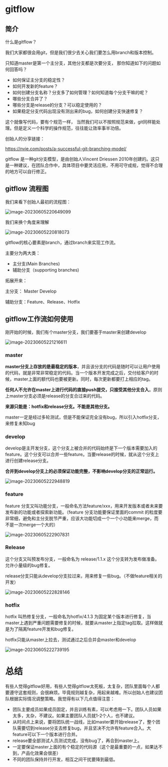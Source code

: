 # gitflow

##  简介

什么是gitflow？

我们大家都很会用git，但是我们很少去关心我们要怎么用branch和版本控制。

只知道master是第一个主分支，其他分支都是次要分支， 那你知道如下的问题如何回答吗？

- 如何保证主分支的稳定性？
- 如何开发新的feature？
- 如何创建分支名称？分支多了如何管理？如何知道每个分支干嘛的呢？
- 哪些分支合并了？
- 哪些分支是release的分支？可以稳定使用的？
- 如果稳定分支代码出现没有测出来的bug，如何创建分支快速修复？

这个就像写代码，要有个规范一样， 当然我们可以不按照规范来做，git同样能处理。但是定义一个科学的操作规范，往往能让效率事半功倍。

创始人的分享链接：

https://nvie.com/posts/a-successful-git-branching-model/

gitflow 是一种git分支模型，是由创始人Vincent Driessen  2010年创建的。这只是一种建议，在团队合作中，具体项目中要灵活应用，不用可守成规，觉得不合理的地方可以自行修正。

## gitflow 流程图

我们来看下创始人最初的流程图：

![image-20230605220649099](images/image-20230605220649099.png)

我们来换个角度来理解

![image-20230605220818073](images/image-20230605220818073.png)

gitflow的核心要素是branch，通过branch来实现工作流。

主要分为两大类：

- 主分支(Main Branches)
- 辅助分支（supporting branches)

拓展开来：

主分支： Master   Develop

辅助分支：Feature、Release、Hotfix

## gitflow工作流如何使用

刚开始的时候，我们有个master分支，我们要基于master来创建develop

![image-20230605221216611](images/image-20230605221216611.png)

###  master

**master分支上存放的是最稳定的版本**，并且该分支的代码是随时可以让用户使用的代码，就是非常非常稳定的代码。当一个版本开发完成之后，交付给客户的时候，master上面的额代码也要被更新。同时，每次更新都要打上相应的tag。

**任何人不允许在master上进行代码的直接push提交，只接受其他分支合入**。原则上master分支必须是release的分支合过来的代码。

**来源只能是：hotfix和release分支。不能是其他分支。**  

master一定是经过多轮测试，但是不能保证完全没有bug，所以引入hotfix分支，来修复未知bug

### develop

develop是主开发分支，这个分支上被合并的代码始终是下一个版本需要加入的feature。这个分支可以合并一些feature。当要release的时候，就从这个分支上进行创建release分支。

**合并到develop分支上的必须保证功能完整，不影响develop分支的正常运行。**

![image-20230605222948819](images/image-20230605222948819.png)

### feature

feature 分支又叫功能分支，一般命名方法feature/xxx，用来开发版本或者未来要发布新的功能或者探索新功能。（feature 分支功能要保证里面的commit 的粒度要非常细，避免和主分支脱节严重，应该大功能切成一个一个小功能来merge，而不是一次merge一个大的）

![image-20230605222907831](images/image-20230605222907831.png)

### Release

这个分支又叫预发布分支，一般命名为 release/1.1.x  这个分支转为发布做准备。允许小量级的bug修复。

release分支只能从develop分支拉过来，用来修复一些bug。（不做feature相关的开发）

![image-20230605222828146](images/image-20230605222828146.png)

### hotfix

hotfix 叫热修复分支，一般命名为hotfix/4.1.3  为固定某个版本进行修复，当master上遇到严重问题需要修复的时候，就要从master上指定tag拉取。这样做就是为了隔离feature开发和bug修复。

hotfix只能从master上拉去，测试通过之后合并会master和develop

![image-20230605222739195](images/image-20230605222739195.png)

# 总结

有些人觉得gitflow好用，有些人觉得gitflow太死板，太复杂，团队里面每个人都要遵守这套规则，会很麻烦。毕竟规则越复杂，用起来越难。所以创始人也建议团队根据实际情况调整策略。我觉得有以下几点值得注意：

- 团队主要成员如果成员固定，并且训练有素，可以考虑用一下。团队人员如果太多，太杂，不建议。如果主要团队人员就1-2个人，也不建议。
- 从时间点上来说，要将团队统一战线，比如master要开始release了，整个团队需要切到release分支去修复bug，并且坚决不允许有feature合入。大feature可以下一个版本进行合并。
- release要全部测试人员测试完成，没有bug了，再合到master上。
- 一定要保证master上面的有个稳定的代码源（这个是最重要的一点，如果达不到，产品化效果会很差）
- 不同的团队保持并行开发，相互之间干扰要降到最低。






